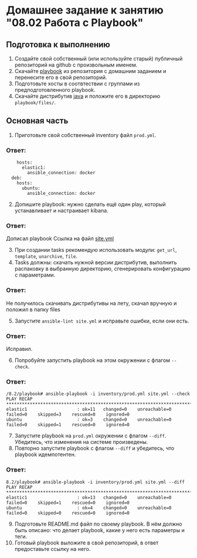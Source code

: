 
# Домашнее задание к занятию "08.02 Работа с Playbook"

## Подготовка к выполнению
1. Создайте свой собственный (или используйте старый) публичный репозиторий на github с произвольным именем.
2. Скачайте [playbook](./playbook/) из репозитория с домашним заданием и перенесите его в свой репозиторий.
3. Подготовьте хосты в соотвтествии с группами из предподготовленного playbook. 
4. Скачайте дистрибутив [java](https://www.oracle.com/java/technologies/javase-jdk11-downloads.html) и положите его в директорию `playbook/files/`. 

## Основная часть
1. Приготовьте свой собственный inventory файл `prod.yml`.
### Ответ: 
```el:
    hosts:
      elastic1:
        ansible_connection: docker
  deb:
    hosts:
      ubuntu:
        ansible_connection: docker
```
2. Допишите playbook: нужно сделать ещё один play, который устанавливает и настраивает kibana.
### Ответ:
Дописал playbook 
Ссылка на файл [site.yml](./playbook/site.yml)

3. При создании tasks рекомендую использовать модули: `get_url`, `template`, `unarchive`, `file`.
4. Tasks должны: скачать нужной версии дистрибутив, выполнить распаковку в выбранную директорию, сгенерировать конфигурацию с параметрами.
### Ответ: 
Не получилось скачивать дистрибутивы на лету, скачал вручную и положил в папку files

5. Запустите `ansible-lint site.yml` и исправьте ошибки, если они есть.
### Ответ:
Исправил.

6. Попробуйте запустить playbook на этом окружении с флагом `--check`.
### Ответ:
```
/8.2/playbook# ansible-playbook -i inventory/prod.yml site.yml --check
PLAY RECAP ***********************************************************************************************************************
elastic1                   : ok=11   changed=0    unreachable=0    failed=0    skipped=3    rescued=0    ignored=0   
ubuntu                     : ok=3    changed=0    unreachable=0    failed=0    skipped=1    rescued=0    ignored=0   
```
7. Запустите playbook на `prod.yml` окружении с флагом `--diff`. Убедитесь, что изменения на системе произведены.
8. Повторно запустите playbook с флагом `--diff` и убедитесь, что playbook идемпотентен.
### Ответ:
``` 
8.2/playbook# ansible-playbook -i inventory/prod.yml site.yml --diff
PLAY RECAP ***********************************************************************************************************************
elastic1                   : ok=13   changed=0    unreachable=0    failed=0    skipped=1    rescued=0    ignored=0   
ubuntu                     : ok=4    changed=0    unreachable=0    failed=0    skipped=0    rescued=0    ignored=0   
```
9. Подготовьте README.md файл по своему playbook. В нём должно быть описано: что делает playbook, какие у него есть параметры и теги.
10. Готовый playbook выложите в свой репозиторий, в ответ предоставьте ссылку на него.
